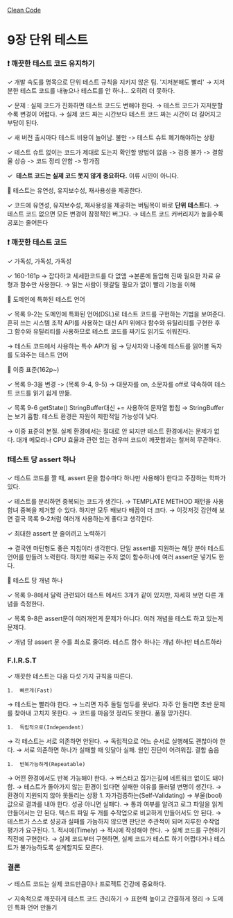 [Clean Code](evernote:///view/227999746/s692/4a9709a0-d95c-f276-88a0-b17c590c629b/d01d27a8-3f9f-d2a1-64b0-569a3f5d4565/)

# 9장 단위 테스트

### ❗️ 깨끗한 테스트 코드 유지하기

✓ 개발 속도를 명목으로 단위 테스트 규칙을 지키지 않은 팀. '지저분해도 빨리'
→ 지저분한 테스트 코드를 내놓으나 테스트를 안 하나... 오히려 더 못하다.

✓ 문제 : 실제 코드가 진화하면 테스트 코드도 변해야 한다.
→ 테스트 코드가 지저분할수록 변경이 어렵다.
→ 실제 코드 짜는 시간보다 테스트 코드 짜는 시간이 더 길어지고 부담이 된다.

✓ 새 버전 출시마다 테스트 비용이 늘어남. 불만 -> 테스트 슈트 폐기해야하는 상황

✓ 테스트 슈트 없이는 코드가 제대로 도는지 확인할 방법이 없음 -> 검증 불가 -> 결함율 상승 -> 코드 정리 안함 -> 망가짐

✓  **테스트 코드는 실제 코드 못지 않게 중요하다.** 이류 시민이 아니다.

🌱 테스트는 유연성, 유지보수성, 재사용성을 제공한다.

✓ 코드에 유연성, 유지보수성, 재사용성을 제공하는 버팀목이 바로 **단위 테스트**다.
→ 테스트 코드 없으면 모든 변경이 잠정적인 버그다.
→ 테스트 코드 커버리지가 높을수록 공포는 줄어든다

### ❗️ 깨끗한 테스트 코드

✓ 가독성, 가독성, 가독성

✓ 160-161p
→ 잡다하고 세세한코드를 다 없앰
→본론에 돌입해 진짜 필요한 자료 유형과 함수만 사용한다.
→ 읽는 사람이 헷갈릴 필요가 없이 빨리 기능을 이해

🌱 도메인에 특화된 테스트 언어

✓ 목록 9-2는 도메인에 특화된 언어(DSL)로 테스트 코드를 구현하는 기법을 보여준다. 흔히 쓰는 시스템 조작 API를 사용하는 대신 API 위에다 함수와 유틸리티를 구현한 후 그 함수와 유틸리티를 사용하므로 테스트 코드를 짜기도 읽기도 쉬워진다.

→ 테스트 코드에서 사용하는 특수 API가 됨
→ 당사자와 나중에 테스트를 읽어볼 독자를 도와주는 테스트 언어

🌱 이중 표준(162p~)

✓ 목록 9-3을 변경 -> (목록 9-4, 9-5)
→ 대문자를 on, 소문자를 off로 약속하여 테스트 코드를 읽기 쉽게 만듦.

✓ 목록 9-6 getState() StringBuffer대신 += 사용하여 문자열 합침
→ StringBuffer는 보기 흄함. 테스트 환경은 자원이 제한적일 가능성이 낮다.

→ 이중 표준의 본질. 실제 환경에서는 절대로 안 되지만 테스트 환경에서는 문제가 없다. 대개 메모리나 CPU 효율과 관련 있는 경우며 코드이 깨끗함과는 철저히 무관하다.

### ❗️테스트 당 assert 하나

✓ 테스트 코드를 짤 때, assert 문을 함수마다 하나만 사용해야 한다고 주장하는 학파가 있다.

✓ 테스트를 분리하면 중복되는 코드가 생긴다.
→ TEMPLATE METHOD 패턴을 사용함녀 중복을 제거할 수 있다. 하지만 모두 배보다 배꼽이 더 크다.
→ 이것저것 감안해 보면 결국 목록 9-2처럼 여러개 사용하는게 좋다고 생각한다.

✓ 최대한 assert 문 줄이려고 노력하기

→ 결국엔 마틴형도 좋은 지침이라 생각한다. 단일 assert를 지원하는 해당 분야 테스트 언어를 만들려 노력한다. 하지만 때로는 주저 없이 함수하나에 여러 assert문 넣기도 한다.

🌱 테스트 당 개념 하나

✓ 목록 9-8에서 달력 관련되어 테스트 메서드 3개가 같이 있지만, 자세히 보면 다른 개념을 측정한다.

✓ 목록 9-8은 assert문이 여러개인게 문제가 아니다. 여러 개념을 테스트 하고 있는게 문제다.

✓ 개념 당 assert 문 수를 최소로 줄여라. 테스트 함수 하나는 개념 하나만 테스트하라

### F.I.R.S.T

✓ 깨끗한 테스트는 다음 다섯 가지 규칙을 따른다.

    1.  빠르게(Fast)
→ 테스트는 빨라야 한다.
→ 느리면 자주 돌릴 엄두를 못낸다. 자주 안 돌리면 초반 문제를 찾아내 고치지 못한다.
→ 코드를 마음껏 정리도 못한다. 품질 망가진다.

    1.  독립적으로(Independent)
→ 각 테스트는 서로 의존하면 안된다.
→ 독립적으로 어느 순서로 실행해도 괜찮아야 한다.
→ 서로 의존하면 하나가 실패할 때 잇달아 실패. 원인 진단이 어려워짐. 결함 숨음

    1.  반복가능하게(Repeatable)
→ 어떤 환경에서도 반복 가능해야 한다.
→ 버스타고 집가는길에 네트워크 없이도 돼야함.
→ 테스트가 돌아가지 않는 환경이 있다면 실패한 이유를 둘러댈 변명이 생긴다.
→ 환경이 지원되지 않아 못돌리는 상황
    1. 자가검증하는(Self-Validating)
→ 부울(bool)값으로 결과를 내야 한다. 성공 아니면 실패다.
→ 통과 여부를 알려고 로그 파일을 읽게 만들어서는 안 된다. 텍스트 파일 두 개를 수작업으로 비교하게 만들어서도 안 된다.
→ 테스트가 스스로 성공과 실패를 가늠하지 않으면 판단은 주관적이 되며 지루한 수작업 평가가 요구된다.
    1. 적시에(Timely)
→ 적시에 작성해야 한다.
→ 실제 코드를 구현하기 직전에 구현한다.
→ 실제 코드부터 구현하면, 실제 코드가 테스트 하기 어렵다거나 테스트가 불가능하도록 설계할지도 모른다.

### 결론

✓ 테스트 코드는 실제 코드만큼이나 프로젝트 건강에 중요하다.

✓ 지속적으로 깨끗하게 테스트 코드 관리하기
→ 표현력 높이고 간결하게 정리
→ 도메인 특화 언어 만들기